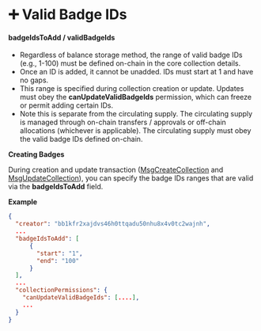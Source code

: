 # ➕ Valid Badge IDs

#### badgeIdsToAdd / validBadgeIds

* Regardless of balance storage method, the range of valid badge IDs (e.g., 1-100) must be defined on-chain in the core collection details.&#x20;
* Once an ID is added, it cannot be unadded. IDs must start at 1 and have no gaps.
* This range is specified during collection creation or update. Updates must obey the **canUpdateValidBadgeIds** permission, which can freeze or permit adding certain IDs.
* Note this is separate from the circulating supply. The circulating supply is managed through on-chain transfers / approvals or off-chain allocations (whichever is applicable). The circulating supply must obey the valid badge IDs defined on-chain.

**Creating Badges**

During creation and update transaction ([MsgCreateCollection](../../cosmos-sdk-msgs/x-badges/msgcreatecollection.md) and [MsgUpdateCollection](../../cosmos-sdk-msgs/x-badges/msgupdatecollection.md)), you can specify the badge IDs ranges that are valid via the **badgeIdsToAdd** field.

**Example**

```json
{
  "creator": "bb1kfr2xajdvs46h0ttqadu50nhu8x4v0tc2wajnh",
  ...
  "badgeIdsToAdd": [
      {
        "start": "1",
        "end": "100"
      }
  ],
  ...
  "collectionPermissions": {
    "canUpdateValidBadgeIds": [....],
    ...
  }
}
```
